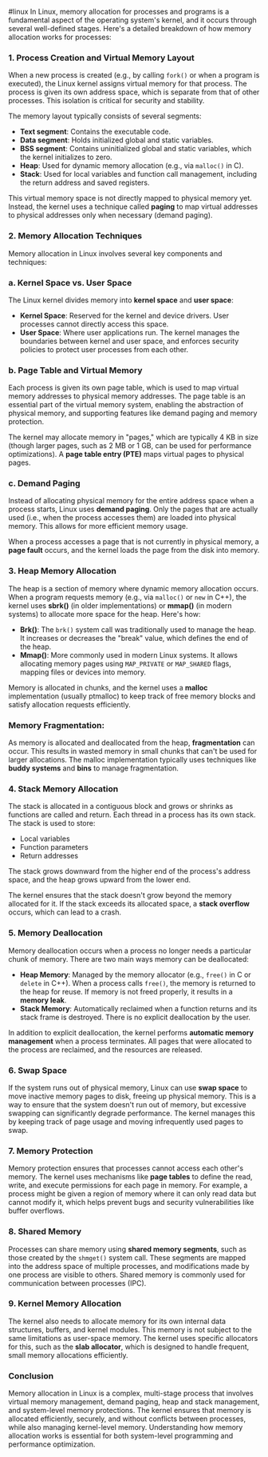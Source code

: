 #linux
In Linux, memory allocation for processes and programs is a fundamental aspect of the operating system's kernel, and it occurs through several well-defined stages. Here's a detailed breakdown of how memory allocation works for processes:

### 1. **Process Creation and Virtual Memory Layout**

When a new process is created (e.g., by calling `fork()` or when a program is executed), the Linux kernel assigns virtual memory for that process. The process is given its own address space, which is separate from that of other processes. This isolation is critical for security and stability.

The memory layout typically consists of several segments:

- **Text segment**: Contains the executable code.
- **Data segment**: Holds initialized global and static variables.
- **BSS segment**: Contains uninitialized global and static variables, which the kernel initializes to zero.
- **Heap**: Used for dynamic memory allocation (e.g., via `malloc()` in C).
- **Stack**: Used for local variables and function call management, including the return address and saved registers.

This virtual memory space is not directly mapped to physical memory yet. Instead, the kernel uses a technique called **paging** to map virtual addresses to physical addresses only when necessary (demand paging).

### 2. **Memory Allocation Techniques**

Memory allocation in Linux involves several key components and techniques:

### a. **Kernel Space vs. User Space**

The Linux kernel divides memory into **kernel space** and **user space**:

- **Kernel Space**: Reserved for the kernel and device drivers. User processes cannot directly access this space.
- **User Space**: Where user applications run. The kernel manages the boundaries between kernel and user space, and enforces security policies to protect user processes from each other.

### b. **Page Table and Virtual Memory**

Each process is given its own page table, which is used to map virtual memory addresses to physical memory addresses. The page table is an essential part of the virtual memory system, enabling the abstraction of physical memory, and supporting features like demand paging and memory protection.

The kernel may allocate memory in "pages," which are typically 4 KB in size (though larger pages, such as 2 MB or 1 GB, can be used for performance optimizations). A **page table entry (PTE)** maps virtual pages to physical pages.

### c. **Demand Paging**

Instead of allocating physical memory for the entire address space when a process starts, Linux uses **demand paging**. Only the pages that are actually used (i.e., when the process accesses them) are loaded into physical memory. This allows for more efficient memory usage.

When a process accesses a page that is not currently in physical memory, a **page fault** occurs, and the kernel loads the page from the disk into memory.

### 3. **Heap Memory Allocation**

The heap is a section of memory where dynamic memory allocation occurs. When a program requests memory (e.g., via `malloc()` or `new` in C++), the kernel uses **sbrk()** (in older implementations) or **mmap()** (in modern systems) to allocate more space for the heap. Here's how:

- **Brk()**: The `brk()` system call was traditionally used to manage the heap. It increases or decreases the "break" value, which defines the end of the heap.
- **Mmap()**: More commonly used in modern Linux systems. It allows allocating memory pages using `MAP_PRIVATE` or `MAP_SHARED` flags, mapping files or devices into memory.

Memory is allocated in chunks, and the kernel uses a **malloc** implementation (usually ptmalloc) to keep track of free memory blocks and satisfy allocation requests efficiently.

### Memory Fragmentation:

As memory is allocated and deallocated from the heap, **fragmentation** can occur. This results in wasted memory in small chunks that can't be used for larger allocations. The malloc implementation typically uses techniques like **buddy systems** and **bins** to manage fragmentation.

### 4. **Stack Memory Allocation**

The stack is allocated in a contiguous block and grows or shrinks as functions are called and return. Each thread in a process has its own stack. The stack is used to store:

- Local variables
- Function parameters
- Return addresses

The stack grows downward from the higher end of the process's address space, and the heap grows upward from the lower end.

The kernel ensures that the stack doesn't grow beyond the memory allocated for it. If the stack exceeds its allocated space, a **stack overflow** occurs, which can lead to a crash.

### 5. **Memory Deallocation**

Memory deallocation occurs when a process no longer needs a particular chunk of memory. There are two main ways memory can be deallocated:

- **Heap Memory**: Managed by the memory allocator (e.g., `free()` in C or `delete` in C++). When a process calls `free()`, the memory is returned to the heap for reuse. If memory is not freed properly, it results in a **memory leak**.
- **Stack Memory**: Automatically reclaimed when a function returns and its stack frame is destroyed. There is no explicit deallocation by the user.

In addition to explicit deallocation, the kernel performs **automatic memory management** when a process terminates. All pages that were allocated to the process are reclaimed, and the resources are released.

### 6. **Swap Space**

If the system runs out of physical memory, Linux can use **swap space** to move inactive memory pages to disk, freeing up physical memory. This is a way to ensure that the system doesn't run out of memory, but excessive swapping can significantly degrade performance. The kernel manages this by keeping track of page usage and moving infrequently used pages to swap.

### 7. **Memory Protection**

Memory protection ensures that processes cannot access each other's memory. The kernel uses mechanisms like **page tables** to define the read, write, and execute permissions for each page in memory. For example, a process might be given a region of memory where it can only read data but cannot modify it, which helps prevent bugs and security vulnerabilities like buffer overflows.

### 8. **Shared Memory**

Processes can share memory using **shared memory segments**, such as those created by the `shmget()` system call. These segments are mapped into the address space of multiple processes, and modifications made by one process are visible to others. Shared memory is commonly used for communication between processes (IPC).

### 9. **Kernel Memory Allocation**

The kernel also needs to allocate memory for its own internal data structures, buffers, and kernel modules. This memory is not subject to the same limitations as user-space memory. The kernel uses specific allocators for this, such as the **slab allocator**, which is designed to handle frequent, small memory allocations efficiently.

### Conclusion

Memory allocation in Linux is a complex, multi-stage process that involves virtual memory management, demand paging, heap and stack management, and system-level memory protections. The kernel ensures that memory is allocated efficiently, securely, and without conflicts between processes, while also managing kernel-level memory. Understanding how memory allocation works is essential for both system-level programming and performance optimization.